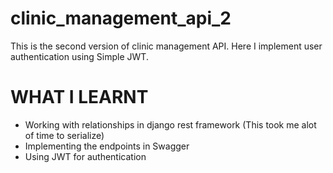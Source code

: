 # clinic_management_api_2

This is the second version of clinic management API. Here I implement user authentication using Simple JWT.

# WHAT I LEARNT

- Working with relationships in django rest framework (This took me alot of time to serialize)
- Implementing the endpoints in Swagger
- Using JWT for authentication
